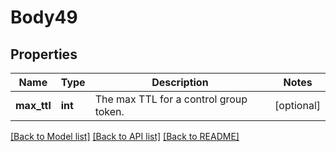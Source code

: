 # Body49

## Properties
Name | Type | Description | Notes
------------ | ------------- | ------------- | -------------
**max_ttl** | **int** | The max TTL for a control group token. | [optional] 

[[Back to Model list]](../README.md#documentation-for-models) [[Back to API list]](../README.md#documentation-for-api-endpoints) [[Back to README]](../README.md)

